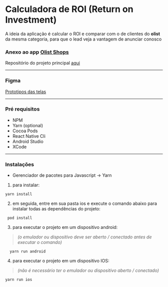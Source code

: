 # Calculadora de ROI (Return on Investment)

A ideia da aplicação é calcular o ROI e comparar com o de clientes do **olist** da mesma categoria, para que o lead veja a vantagem de anunciar conosco

### Anexo ao app [Olist Shops](https://www.olistshops.com)
Repositório do projeto principal [aqui](https://github.com/olist/shops-app)

------------
### Figma

[Prototipos das telas](https://www.figma.com/proto/jXGfMRoyTOH5fJRu37KPtE/Untitled?node-id=7%3A7&scaling=scale-down "Link do Figma com os prototipos de tela")

------------
### Pré requisitos
- NPM
- Yarn (optional)
- Cocoa Pods
- React Native Cli
- Android Studio
- XCode

------------
### Instalações
- Gerenciador de pacotes para Javascript -> Yarn
1. para instalar: 
```shell
yarn install
```
2. em seguida, entre em sua pasta ios e execute o comando abaixo para instalar todas as dependências do projeto:
```shell
 pod install
```
3. para executar o projeto em um dispositivo android: 
>*(o emulador ou dispositivo deve ser aberto / conectado antes de executar o comando)*
```shell
  yarn run android
  ```
4. para executar o projeto em um dispositivo IOS: 
>*(não é necessário ter o emulador ou dispositivo aberto / conectado)*
```shell
yarn run ios
```
